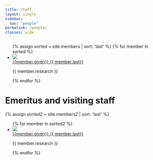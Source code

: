 ```yaml
---
title: Staff
layout: single
sidebar: 
  nav: "people"
permalink: /people/
classes: wide
---
```

<ul id="two_col">
  {% assign sorted = site.members | sort: 'last'  %}
  {% for member in sorted %}
    <li >
      <div class="row">
        <div class="column1">
           <a href="{{ member.homepage }}">
           <img  src="/assets/pics/{{member.pic}} " id="two_col_img"/></a>
        </div>
        <div class="column2">
        <a class="btn btn--inverse" href="{{ member.homepage }}"> {{member.given}} {{ member.last}} </a>
        <p class="small">{{ member.research }}</p>
       </div>
      </div>
    </li>
  {% endfor %}
</ul>
 

# Emeritus and visiting staff

{% assign sorted2 = site.members2 | sort: 'last'  %}
<ul id="two_col">
  {% for member in sorted2 %}
    <li >
        <div class="row">
        <div class="column1">
           <a href="{{ member.homepage }}">
           <img  src="/assets/pics/{{member.pic}} " id="two_col_img"/></a>
        </div>
        <div class="column2">
        <a class="btn btn--inverse" href="{{ member.homepage }}"> {{member.given}} {{ member.last}} </a>
        <p class="small">{{ member.research }}</p>
       </div>
      </div>
    </li>
  {% endfor %}
  
</ul>